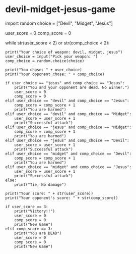 # devil-midget-jesus-game


import random
choice = ["Devil", "Midget", "Jesus"]


user_score = 0
comp_score = 0

while str(user_score < 2) or str(comp_choice < 2):

    print("Your choice of weapon: devil, midget, jesus")
    user_choice = input("Pick your weapon: ")
    comp_choice = random.choice(choice)

    print("You chose: " + user_choice)
    print("Your opponent chose: " + comp_choice)

    if user_choice == "jesus" and comp_choice == "Jesus":
        print("You and your opponent are dead. No winner.")
        user_score = 0
        comp_score = 0
    elif user_choice == "devil" and comp_choice == "Jesus":
        comp_score = comp_score + 1
        print("You are harmed")
    elif user_choice == "devil" and comp_choice == "Midget":
        user_score = user_score + 1
        print("Successful attack")
    elif user_choice == "jesus" and comp_choice == "Midget":
        comp_score = comp_score + 1
        print("You are harmed")
    elif user_choice == "jesus" and comp_choice == "Devil":
        user_score = user_score + 1
        print("Successful attack")
    elif user_choice == "midget" and comp_choice == "Devil":
        comp_score = comp_score + 1
        print("You are harmed")
    elif user_choice == "midget" and comp_choice == "Jesus":
        user_score = user_score + 1
        print("Successful attack")
    else:
        print("Tie, No damage")

    print("Your score: " + str(user_score))
    print("Your opponent's score: " + str(comp_score))

    if user_score == 3:
        print("Victory!!")
        user_score = 0
        comp_score = 0
        print("New Game")
    elif comp_score == 3:
        print("You are DEAD")
        user_score = 0
        comp_score = 0
        print("New Game")
